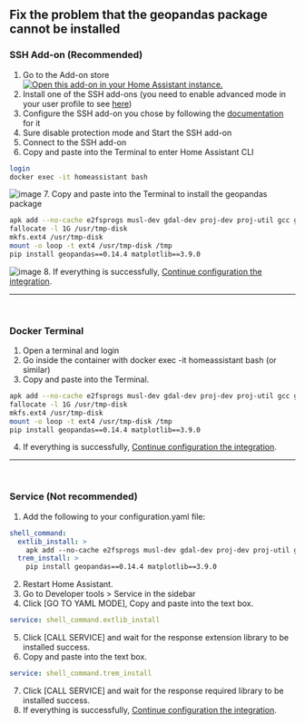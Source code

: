 ## Fix the problem that the geopandas package cannot be installed

### SSH Add-on (Recommended)
1. Go to the Add-on store<br>
[![Open this add-on in your Home Assistant instance.](https://my.home-assistant.io/badges/supervisor_addon.svg)](https://my.home-assistant.io/redirect/supervisor_addon/?addon=a0d7b954_ssh&repository_url=https%3A%2F%2Fgithub.com%2Fhassio-addons%2Frepository)
2. Install one of the SSH add-ons (you need to enable advanced mode in your user profile to see [here](https://github.com/hassio-addons/addon-ssh/blob/main/ssh/DOCS.md#installation))
3. Configure the SSH add-on you chose by following the [documentation](https://github.com/hassio-addons/addon-ssh/blob/main/ssh/DOCS.md#configuration) for it
4. Sure disable protection mode and Start the SSH add-on
5. Connect to the SSH add-on
6. Copy and paste into the Terminal to enter Home Assistant CLI
```bash
login
docker exec -it homeassistant bash
```
![image](https://github.com/J1A-T13N/ha-trem/assets/29163857/36748f45-03c1-4f3e-814e-cd54167606b7)
7. Copy and paste into the Terminal to install the geopandas package
```bash
apk add --no-cache e2fsprogs musl-dev gdal-dev proj-dev proj-util gcc g++
fallocate -l 1G /usr/tmp-disk
mkfs.ext4 /usr/tmp-disk
mount -o loop -t ext4 /usr/tmp-disk /tmp
pip install geopandas==0.14.4 matplotlib==3.9.0
```
![image](https://github.com/J1A-T13N/ha-trem/assets/29163857/b207f304-65bd-4ed2-aefb-60caf51f412c)
8. If everything is successfully, [Continue configuration the integration](../README.md#config).

<hr>
<br>


### Docker Terminal
1. Open a terminal and login
2. Go inside the container with docker exec -it homeassistant bash (or similar)
3. Copy and paste into the Terminal.
```bash
apk add --no-cache e2fsprogs musl-dev gdal-dev proj-dev proj-util gcc g++
fallocate -l 1G /usr/tmp-disk
mkfs.ext4 /usr/tmp-disk
mount -o loop -t ext4 /usr/tmp-disk /tmp
pip install geopandas==0.14.4 matplotlib==3.9.0
```
4. If everything is successfully, [Continue configuration the integration](../README.md#config).

<hr>
<br>
  

### Service (Not recommended)
1. Add the following to your configuration.yaml file:
```yaml
shell_command:
  extlib_install: >
    apk add --no-cache e2fsprogs musl-dev gdal-dev proj-dev proj-util gcc g++
  trem_install: >
    pip install geopandas==0.14.4 matplotlib==3.9.0
```
2. Restart Home Assistant.
3. Go to Developer tools > Service in the sidebar
4. Click [GO TO YAML MODE], Copy and paste into the text box.
```yaml
service: shell_command.extlib_install
```
5. Click [CALL SERVICE] and wait for the response extension library to be installed success.
6. Copy and paste into the text box.
```yaml
service: shell_command.trem_install
```
7. Click [CALL SERVICE] and wait for the response required library to be installed success.
8. If everything is successfully, [Continue configuration the integration](../README.md#config).
